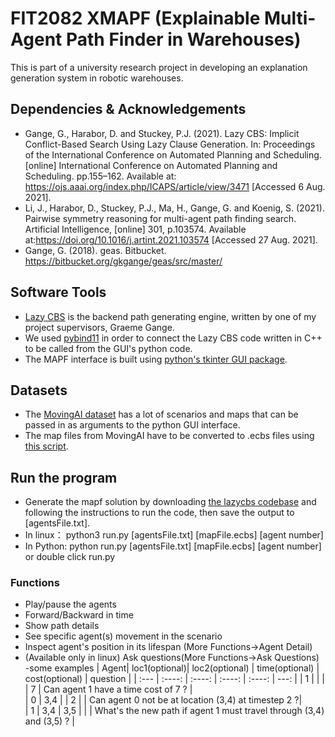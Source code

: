 # FIT2082 XMAPF (Explainable Multi-Agent Path Finder in Warehouses)
This is part of a university research project in developing an explanation generation system in robotic warehouses.

## Dependencies & Acknowledgements
- Gange, G., Harabor, D. and Stuckey, P.J. (2021). Lazy CBS: Implicit Conflict-Based Search Using Lazy Clause Generation. In: Proceedings of the International Conference on Automated Planning and Scheduling. [online] International Conference on Automated Planning and Scheduling. pp.155–162. Available at: https://ojs.aaai.org/index.php/ICAPS/article/view/3471 [Accessed 6 Aug. 2021].
- Li, J., Harabor, D., Stuckey, P.J., Ma, H., Gange, G. and Koenig, S. (2021). Pairwise symmetry reasoning for multi-agent path finding search. Artificial Intelligence, [online] 301, p.103574. Available at:https://doi.org/10.1016/j.artint.2021.103574 [Accessed 27 Aug. 2021].
- Gange, G. (2018). geas. Bitbucket. https://bitbucket.org/gkgange/geas/src/master/

## Software Tools
- [Lazy CBS](https://bitbucket.org/gkgange/lazycbs/src/master/) is the backend path generating engine, written by one of my project supervisors, Graeme Gange.
- We used [pybind11](https://pybind11.readthedocs.io/en/stable/) in order to connect the Lazy CBS code written in C++ to be called from the GUI's python code.
- The MAPF interface is built using [python's tkinter GUI package](https://docs.python.org/3/library/tkinter.html).

## Datasets
- The [MovingAI dataset](https://movingai.com/benchmarks/mapf/index.html) has a lot of scenarios and maps that can be passed in as arguments to the python GUI interface.
- The map files from MovingAI have to be converted to .ecbs files using [this script](https://bitbucket.org/gkgange/lazycbs/src/master/scripts/map-conv.py).

## Run the program
- Generate the mapf solution by downloading [the lazycbs codebase](https://github.com/AppleGamer22/FIT2082) and following the instructions to run the code, then save the output to [agentsFile.txt].
- In linux： python3 run.py [agentsFile.txt] [mapFile.ecbs] [agent number]
- In Python: python run.py [agentsFile.txt] [mapFile.ecbs] [agent number] or double click run.py

### Functions
  - Play/pause the agents
  - Forward/Backward in time
  - Show path details
  - See specific agent(s) movement in the scenario
  - Inspect agent's position in its lifespan (More Functions->Agent Detail)
  - (Available only in linux) Ask questions(More Functions->Ask Questions)
-some examples
| Agent| loc1(optional)|  loc2(optional)   |  time(optional)  |   cost(optional)  |  		 question     |
| :---        |    :----:   |     :----:   |    :----:   |    :----:   |   ---: |
|         1	    |                    |           |                 |     7        |   Can agent 1 have a time cost of 7 ? |  
|         0	    |        3,4      |                 |        2          |           |   Can agent 0 not be at location (3,4) at timestep 2 ?|  
|         1	    |        3,4     |     3,5          |           |       |   What's the new path if agent 1 must travel through (3,4) and (3,5) ? |   

